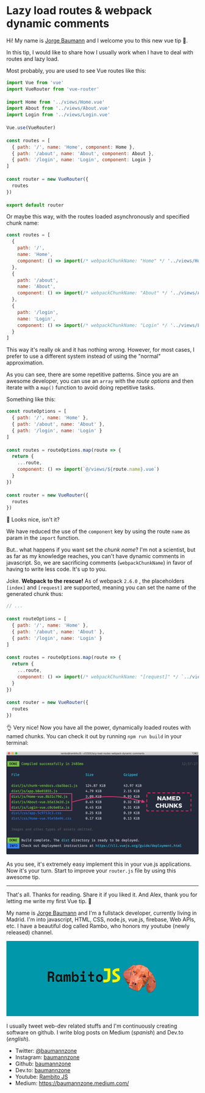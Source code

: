 # Lazy load routes & webpack dynamic comments

Hi! My name is [Jorge Baumann](https://twitter.com/baumannzone) and I welcome you to this new vue tip 🖖.

In this tip, I would like to share how I usually work when I have to deal with routes and lazy load.

Most probably, you are used to see Vue routes like this:

```javascript
import Vue from 'vue'
import VueRouter from 'vue-router'

import Home from '../views/Home.vue'
import About from '../views/About.vue'
import Login from '../views/Login.vue'

Vue.use(VueRouter)

const routes = [
  { path: '/', name: 'Home', component: Home },
  { path: '/about', name: 'About', component: About },
  { path: '/login', name: 'Login', component: Login }
]

const router = new VueRouter({
  routes
})

export default router
```



Or maybe this way, with the routes loaded asynchronously and specified chunk name:

```javascript
const routes = [
  {
    path: '/',
    name: 'Home',
    component: () => import(/* webpackChunkName: "Home" */ '../views/Home.vue')
  },
  {
    path: '/about',
    name: 'About',
    component: () => import(/* webpackChunkName: "About" */ '../views/About.vue')
  },
  {
    path: '/login',
    name: 'Login',
    component: () => import(/* webpackChunkName: "Login" */ '../views/Login.vue')
  }
]
```

This way it's really ok and it has nothing wrong. However, for most cases, I prefer to use a different system instead of using the "normal" approximation. 

As you can see, there are some repetitive patterns. Since you are an awesome developer, you can use an `array` with the *route options* and then iterate with a `map()` function to avoid doing repetitive tasks.

Something like this:

```javascript
const routeOptions = [
  { path: '/', name: 'Home' },
  { path: '/about', name: 'About' },
  { path: '/login', name: 'Login' }
]

const routes = routeOptions.map(route => {
  return {
    ...route,
    component: () => import(`@/views/${route.name}.vue`)
  }
})

const router = new VueRouter({
  routes
})
```

🤩 Looks nice, isn't it?

We have reduced the use of the `component` key by using the route `name` as param in the `import` function. 

But.. what happens if you want set the *chunk name*? 
I'm not a scientist, but as far as my knowledge reaches, you can't have dynamic comments in javascript. So, we are sacrificing comments (`webpackChunkName`) in favor of having to write less code. It's up to you.

Joke. **Webpack to the rescue!** As of webpack `2.6.0` , the placeholders `[index]` and `[request]` are supported, meaning you can set the name of the generated chunk thus:

```javascript
// ...

const routeOptions = [
  { path: '/', name: 'Home' },
  { path: '/about', name: 'About' },
  { path: '/login', name: 'Login' }
]

const routes = routeOptions.map(route => {
  return {
    ...route,
    component: () => import(/* webpackChunkName: "[request]" */ `../views/${route.name}.vue`)
  }
})

const router = new VueRouter({
  routes
})
```

👌 Very nice! Now you have all the power, dynamically loaded routes with named chunks. You can check it out by running `npm run build` in your terminal:

![build](build.png)

As you see, it's extremely easy implement this in your vue.js applications. Now it's your turn. Start to improve your `router.js` file by using this awesome tip.



---



That's all. Thanks for reading. Share it if you liked it. And Alex, thank you for letting me write my first Vue tip. 🤘

My name is [Jorge Baumann](https://instagram.com/baumannzone) and I'm a fullstack developer, currently living in Madrid. I'm into javascript, HTML, CSS, node.js, vue.js, firebase, Web APIs, etc. 
I have a beautiful dog called Rambo, who honors my youtube (newly released) channel.

[![rambitoJS](rambitoJS.png)](https://www.youtube.com/channel/UCTTj5ztXnGeDRPFVsBp7VMA)

I usually tweet web-dev related stuffs and I'm continuously creating software on github. I write blog posts on Medium (*spanish*) and Dev.to (*english*). 

- Twitter: [@baumannzone](https://twitter.com/baumannzone)
- Instagram: [baumannzone](https://instagram.com/baumannzone)
- Github: [baumannzone](https://github.com/baumannzone)
- Dev.to: [baumannzone](https://dev.to/baumannzone)
- Youtube: [Rambito JS](https://www.youtube.com/c/RambitoJS)
- Medium: https://baumannzone.medium.com/
